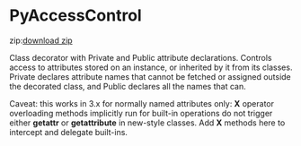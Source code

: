 # PyAccessControl

zip:[download zip](https://github.com/kong-fan-xing123/pyaccessctrl/archive/refs/heads/main.zip)

Class decorator with Private and Public attribute declarations.
Controls access to attributes stored on an instance, or inherited
by it from its classes. Private declares attribute names that
cannot be fetched or assigned outside the decorated class, and
Public declares all the names that can.

Caveat: this works in 3.x for normally named attributes only: __X__ operator overloading
methods implicitly run for built-in operations do not trigger
either __getattr__ or __getattribute__ in new-style classes.
Add __X__ methods here to intercept and delegate built-ins.
